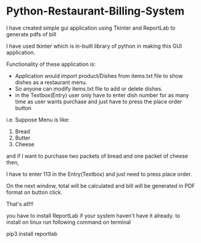 # Python-Restaurant-Billing-System
I have created simple gui application using Tkinter and ReportLab to generate pdfs of bill

I have used tkinter which is in-built library of python in making this GUI application.

Functionality of these application is:

- Application would import product/Dishes from items.txt file to show dishes as a restaurant menu.
- So anyone can modify items.txt file to add or delete dishes.
- in the Textbox(Entry) user only have to enter dish number for as many time as user wants purchase and just have to press the place order button

i.e. 
Suppose Menu is like:
1. Bread
2. Butter
3. Cheese 

and if I want to purchase two packets of bread and one packet of cheese then,

I have to enter 113 in the Entry(Textbox) and just need to press place order.

On the next window, total will be calculated and bill will be generated in PDF format on button click.

That's all!!!

you have to install ReportLab if your system haven't have it already.
to install on linux run following command on terminal

pip3 install reportlab

